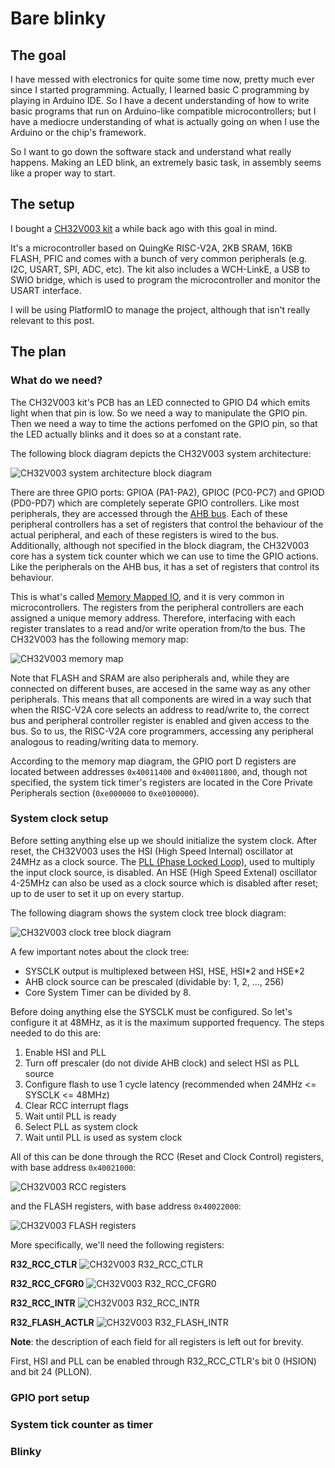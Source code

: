 # Bare blinky

## The goal

I have messed with electronics for quite some time now, pretty much ever since I started programming. Actually, I learned basic C programming by playing in Arduino IDE. So I have a decent understanding of how to write basic programs that run on Arduino-like compatible microcontrollers; but I have a mediocre understanding of what is actually going on when I use the Arduino or the chip's framework.

So I want to go down the software stack and understand what really happens. Making an LED blink, an extremely basic task, in assembly seems like a proper way to start.

## The setup

I bought a [CH32V003 kit](https://es.aliexpress.com/item/1005005834050641.html) a while back ago with this goal in mind.

It's a microcontroller based on QuingKe RISC-V2A, 2KB SRAM, 16KB FLASH, PFIC and comes with a bunch of very common peripherals (e.g. I2C, USART, SPI, ADC, etc). The kit also includes a WCH-LinkE, a USB to SWIO bridge, which is used to program the microcontroller and monitor the USART interface.

I will be using PlatformIO to manage the project, although that isn't really relevant to this post.

## The plan

### What do we need?

The CH32V003 kit's PCB has an LED connected to GPIO D4 which emits light when that pin is low. So we need a way to manipulate the GPIO pin. Then we need a way to time the actions perfomed on the GPIO pin, so that the LED actually blinks and it does so at a constant rate.

The following block diagram depicts the CH32V003 system architecture:

![CH32V003 system architecture block diagram](./img/ch32v003-block-diagram.png)

There are three GPIO ports: GPIOA (PA1-PA2), GPIOC (PC0-PC7) and GPIOD (PD0-PD7) which are completely seperate GPIO controllers. Like most peripherals, they are accessed through the [AHB bus](https://en.wikipedia.org/wiki/Advanced_Microcontroller_Bus_Architecture). Each of these peripheral controllers has a set of registers that control the behaviour of the actual peripheral, and each of these registers is wired to the bus. Additionally, although not specified in the block diagram, the CH32V003 core has a system tick counter which we can use to time the GPIO actions. Like the peripherals on the AHB bus, it has a set of registers that control its behaviour.

This is what's called [Memory Mapped IO](https://en.wikipedia.org/wiki/Memory-mapped_I/O_and_port-mapped_I/O), and it is very common in microcontrollers. The registers from the peripheral controllers are each assigned a unique memory address. Therefore, interfacing with each register translates to a read and/or write operation from/to the bus. The CH32V003 has the following memory map:

![CH32V003 memory map](./img/ch32v003-memory-map.png)

Note that FLASH and SRAM are also peripherals and, while they are connected on different buses, are accesed in the same way as any other peripherals. This means that all components are wired in a way such that when the RISC-V2A core selects an address to read/write to, the correct bus and peripheral controller register is enabled and given access to the bus. So to us, the RISC-V2A core programmers, accessing any peripheral analogous to reading/writing data to memory.

According to the memory map diagram, the GPIO port D registers are located between addresses `0x40011400` and `0x40011800`, and, though not specified, the system tick timer's registers are located in the Core Private Peripherals section (`0xe000000` to `0xe0100000`).

### System clock setup

Before setting anything else up we should initialize the system clock. After reset, the CH32V003 uses the HSI (High Speed Internal) oscillator at 24MHz as a clock source. The [PLL (Phase Locked Loop)](https://en.wikipedia.org/wiki/Phase-locked_loop), used to multiply the input clock source, is disabled. An HSE (High Speed Extenal) oscillator 4-25MHz can also be used as a clock source which is disabled after reset; up to de user to set it up on every startup.

The following diagram shows the system clock tree block diagram:

![CH32V003 clock tree block diagram](./img/ch32v003-clock-tree.png)

A few important notes about the clock tree:
- SYSCLK output is multiplexed between HSI, HSE, HSI\*2 and HSE\*2
- AHB clock source can be prescaled (dividable by: 1, 2, ..., 256)
- Core System Timer can be divided by 8.

Before doing anything else the SYSCLK must be configured. So let's configure it at 48MHz, as it is the maximum supported frequency. The steps needed to do this are:

1. Enable HSI and PLL
2. Turn off prescaler (do not divide AHB clock) and select HSI as PLL source
3. Configure flash to use 1 cycle latency (recommended when 24MHz <= SYSCLK <= 48MHz)
4. Clear RCC interrupt flags
5. Wait until PLL is ready
6. Select PLL as system clock
7. Wait until PLL is used as system clock

All of this can be done through the RCC (Reset and Clock Control) registers, with base address `0x40021000`:

![CH32V003 RCC registers](./img/ch32v003-rcc-registers.png)

and the FLASH registers, with base address `0x40022000`:

![CH32V003 FLASH registers](./img/ch32v003-flash-registers.png)

More specifically, we'll need the following registers:

**R32_RCC_CTLR**
![CH32V003 R32_RCC_CTLR](./img/ch32v003-rcc-ctlr.png)

**R32_RCC_CFGR0**
![CH32V003 R32_RCC_CFGR0](./img/ch32v003-rcc-cfgr0.png)

**R32_RCC_INTR**
![CH32V003 R32_RCC_INTR](./img/ch32v003-rcc-intr.png)

**R32_FLASH_ACTLR**
![CH32V003 R32_FLASH_INTR](./img/ch32v003-flash-actlr.png)

**Note**: the description of each field for all registers is left out for brevity.

First, HSI and PLL can be enabled through R32_RCC_CTLR's bit 0 (HSION) and bit 24 (PLLON).

### GPIO port setup

### System tick counter as timer

### Blinky